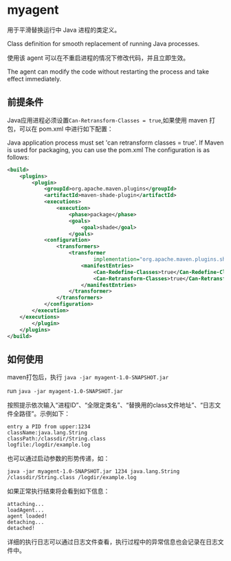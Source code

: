 # myagent
用于平滑替换运行中 Java 进程的类定义。

Class definition for smooth replacement of running Java processes.

使用该 agent 可以在不重启进程的情况下修改代码，并且立即生效。

The agent can modify the code without restarting the process and take effect immediately.
## 前提条件
Java应用进程必须设置`Can-Retransform-Classes = true`,如果使用 maven 打包，可以在 pom.xml 中进行如下配置：

Java application process must set 'can retransform classes = true'. If Maven is used for packaging, you can use the pom.xml The configuration is as follows:

```xml
<build>
    <plugins>
        <plugin>
            <groupId>org.apache.maven.plugins</groupId>
            <artifactId>maven-shade-plugin</artifactId>
            <executions>
                <execution>
                    <phase>package</phase>
                    <goals>
                        <goal>shade</goal>
                    </goals>
            <configuration>
                <transformers>
                    <transformer
                            implementation="org.apache.maven.plugins.shade.resource.ManifestResourceTransformer">
                        <manifestEntries>
                            <Can-Redefine-Classes>true</Can-Redefine-Classes>
                            <Can-Retransform-Classes>true</Can-Retransform-Classes>
                        </manifestEntries>
                    </transformer>
                </transformers>
            </configuration>
        </execution>
    </executions>
        </plugin>
    </plugins>
</build>
```
## 如何使用
maven打包后，执行 `java -jar myagent-1.0-SNAPSHOT.jar`

run `java -jar myagent-1.0-SNAPSHOT.jar`


按照提示依次输入“进程ID”、“全限定类名”、“替换用的class文件地址”、“日志文件全路径”。示例如下：

```
entry a PID from upper:1234
className:java.lang.String
classPath:/classdir/String.class
logfile:/logdir/example.log
```

也可以通过启动参数的形势传递，如：

`java -jar myagent-1.0-SNAPSHOT.jar 1234 java.lang.String /classdir/String.class /logdir/example.log`

如果正常执行结束将会看到如下信息：
```
attaching...
loadAgent...
agent loaded!
detaching...
detached!
```


详细的执行日志可以通过日志文件查看，执行过程中的异常信息也会记录在日志文件中。
